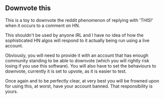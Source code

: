 ## Downvote this

This is a toy to downvote the reddit phenomenon of replying with 'THIS!' when it occurs to a comment on HN.

This shouldn't be used by anyone IRL and I have no idea of how the sophisticated HN algos will respond to it actually being run using a live account.

Obviously, you will need to provide it with an account that has enough community standing to be able to downvote (which you will rightly risk losing if you use this software).
You will also have to set the behaviours to downvote, currently it is set to upvote, as it is easier to test.

Once again and to be perfectly clear, at very best you will be frowned upon for using this, at worst, have your account banned. That responsibility is yours.